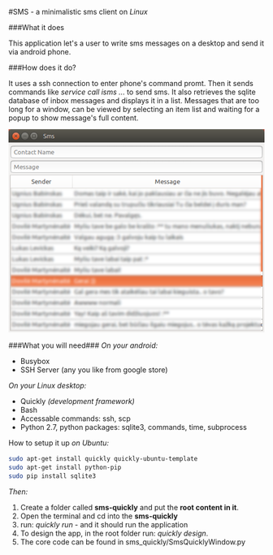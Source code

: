 #SMS - a minimalistic sms client on *Linux*

###What it does

This application let's a user to write sms messages on a desktop and send it via android phone.

###How does it do?

It uses a ssh connection to enter phone's command promt. Then it sends commands like *service call isms ...* to send sms. It also retrieves the sqlite database of inbox messages and displays it in a list. Messages that are too long for a window, can be viewed by selecting an item list and waiting for a popup to show message's full content. 

![Alt text](1.png?raw=true "ScreenShot")

###What you will need###
*On your android:*
- Busybox
- SSH Server (any you like from google store)

*On your Linux desktop:*
- Quickly *(development framework)*
- Bash
- Accessable commands: ssh, scp
- Python 2.7, python packages: sqlite3, commands, time, subprocess

How to setup it up *on Ubuntu:*

```bash
sudo apt-get install quickly quickly-ubuntu-template
sudo apt-get install python-pip
sudo pip install sqlite3
```

*Then:*


1. Create a folder called **sms-quickly** and put the **root content in it**.
2. Open the terminal and cd into the **sms-quickly**
3. run: *quickly run* - and it should run the application
4. To design the app, in the root folder run: *quickly design*.
5. The core code can be found in sms_quickly/SmsQuicklyWindow.py